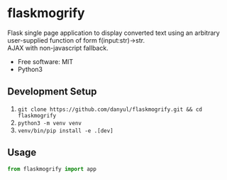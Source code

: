 # flaskmogrify
Flask single page application to display converted text using an arbitrary 
user-supplied function of form  f(input:str)->str.  
AJAX with non-javascript fallback.

- Free software: MIT
- Python3

## Development Setup

1. `git clone https://github.com/danyul/flaskmogrify.git && cd flaskmogrify`
1. `python3 -m venv venv`
1. `venv/bin/pip install -e .[dev]`

## Usage

```python
from flaskmogrify import app
```
